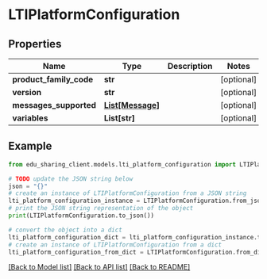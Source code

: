 # LTIPlatformConfiguration


## Properties

Name | Type | Description | Notes
------------ | ------------- | ------------- | -------------
**product_family_code** | **str** |  | [optional] 
**version** | **str** |  | [optional] 
**messages_supported** | [**List[Message]**](Message.md) |  | [optional] 
**variables** | **List[str]** |  | [optional] 

## Example

```python
from edu_sharing_client.models.lti_platform_configuration import LTIPlatformConfiguration

# TODO update the JSON string below
json = "{}"
# create an instance of LTIPlatformConfiguration from a JSON string
lti_platform_configuration_instance = LTIPlatformConfiguration.from_json(json)
# print the JSON string representation of the object
print(LTIPlatformConfiguration.to_json())

# convert the object into a dict
lti_platform_configuration_dict = lti_platform_configuration_instance.to_dict()
# create an instance of LTIPlatformConfiguration from a dict
lti_platform_configuration_from_dict = LTIPlatformConfiguration.from_dict(lti_platform_configuration_dict)
```
[[Back to Model list]](../README.md#documentation-for-models) [[Back to API list]](../README.md#documentation-for-api-endpoints) [[Back to README]](../README.md)


